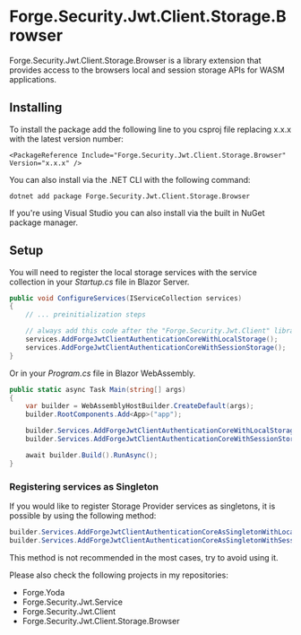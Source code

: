 # Forge.Security.Jwt.Client.Storage.Browser
Forge.Security.Jwt.Client.Storage.Browser is a library extension that provides access to the browsers local and session storage APIs for WASM applications.


## Installing

To install the package add the following line to you csproj file replacing x.x.x with the latest version number:

```
<PackageReference Include="Forge.Security.Jwt.Client.Storage.Browser" Version="x.x.x" />
```

You can also install via the .NET CLI with the following command:

```
dotnet add package Forge.Security.Jwt.Client.Storage.Browser
```

If you're using Visual Studio you can also install via the built in NuGet package manager.

## Setup

You will need to register the local storage services with the service collection in your _Startup.cs_ file in Blazor Server.

```c#
public void ConfigureServices(IServiceCollection services)
{
	// ... preinitialization steps

	// always add this code after the "Forge.Security.Jwt.Client" library initialization
    services.AddForgeJwtClientAuthenticationCoreWithLocalStorage();
	services.AddForgeJwtClientAuthenticationCoreWithSessionStorage();
}
``` 

Or in your _Program.cs_ file in Blazor WebAssembly.

```c#
public static async Task Main(string[] args)
{
    var builder = WebAssemblyHostBuilder.CreateDefault(args);
    builder.RootComponents.Add<App>("app");

    builder.Services.AddForgeJwtClientAuthenticationCoreWithLocalStorage();
    builder.Services.AddForgeJwtClientAuthenticationCoreWithSessionStorage();

    await builder.Build().RunAsync();
}
```

### Registering services as Singleton
If you would like to register Storage Provider services as singletons, it is possible by using the following method:

```csharp
builder.Services.AddForgeJwtClientAuthenticationCoreAsSingletonWithLocalStorage();
builder.Services.AddForgeJwtClientAuthenticationCoreAsSingletonWithSessionStorage();
```

This method is not recommended in the most cases, try to avoid using it.


Please also check the following projects in my repositories:
- Forge.Yoda
- Forge.Security.Jwt.Service
- Forge.Security.Jwt.Client
- Forge.Security.Jwt.Client.Storage.Browser
